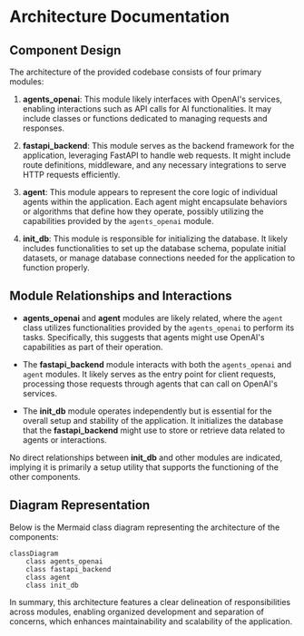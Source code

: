 # Architecture Documentation

## Component Design

The architecture of the provided codebase consists of four primary modules:

1. **agents_openai**: This module likely interfaces with OpenAI's services, enabling interactions such as API calls for AI functionalities. It may include classes or functions dedicated to managing requests and responses.

2. **fastapi_backend**: This module serves as the backend framework for the application, leveraging FastAPI to handle web requests. It might include route definitions, middleware, and any necessary integrations to serve HTTP requests efficiently.

3. **agent**: This module appears to represent the core logic of individual agents within the application. Each agent might encapsulate behaviors or algorithms that define how they operate, possibly utilizing the capabilities provided by the `agents_openai` module.

4. **init_db**: This module is responsible for initializing the database. It likely includes functionalities to set up the database schema, populate initial datasets, or manage database connections needed for the application to function properly.

## Module Relationships and Interactions

- **agents_openai** and **agent** modules are likely related, where the `agent` class utilizes functionalities provided by the `agents_openai` to perform its tasks. Specifically, this suggests that agents might use OpenAI's capabilities as part of their operation.

- The **fastapi_backend** module interacts with both the `agents_openai` and `agent` modules. It likely serves as the entry point for client requests, processing those requests through agents that can call on OpenAI's services.

- The **init_db** module operates independently but is essential for the overall setup and stability of the application. It initializes the database that the **fastapi_backend** might use to store or retrieve data related to agents or interactions.

No direct relationships between **init_db** and other modules are indicated, implying it is primarily a setup utility that supports the functioning of the other components.

## Diagram Representation

Below is the Mermaid class diagram representing the architecture of the components:

```mermaid
classDiagram
    class agents_openai
    class fastapi_backend
    class agent
    class init_db
``` 

In summary, this architecture features a clear delineation of responsibilities across modules, enabling organized development and separation of concerns, which enhances maintainability and scalability of the application.